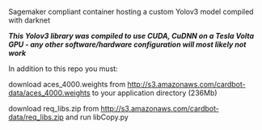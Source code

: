 Sagemaker compliant container hosting a custom Yolov3 model compiled with darknet


***This Yolov3 library was compiled to use CUDA, CuDNN on a Tesla Volta GPU - any other 
software/hardware configuration will most likely not work***


In addition to this repo you must:

download aces_4000.weights from http://s3.amazonaws.com/cardbot-data/aces_4000.weights to your 
application directory (236Mb)

download req_libs.zip from http://s3.amazonaws.com/cardbot-data/req_libs.zip and run libCopy.py



